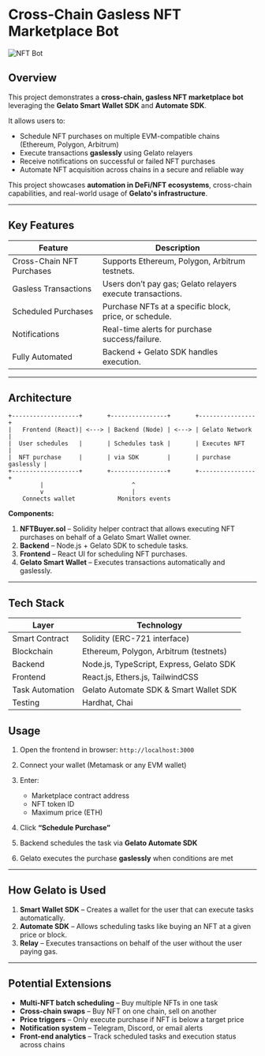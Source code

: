 
# Cross-Chain Gasless NFT Marketplace Bot

![NFT Bot](https://img.shields.io/badge/status-beta-yellow)

## Overview

This project demonstrates a **cross-chain, gasless NFT marketplace bot** leveraging the **Gelato Smart Wallet SDK** and **Automate SDK**.  

It allows users to:

- Schedule NFT purchases on multiple EVM-compatible chains (Ethereum, Polygon, Arbitrum)
- Execute transactions **gaslessly** using Gelato relayers
- Receive notifications on successful or failed NFT purchases
- Automate NFT acquisition across chains in a secure and reliable way

This project showcases **automation in DeFi/NFT ecosystems**, cross-chain capabilities, and real-world usage of **Gelato's infrastructure**.

---

##  Key Features

| Feature | Description |
|---------|-------------|
| Cross-Chain NFT Purchases | Supports Ethereum, Polygon, Arbitrum testnets. |
| Gasless Transactions | Users don’t pay gas; Gelato relayers execute transactions. |
| Scheduled Purchases | Purchase NFTs at a specific block, price, or schedule. |
| Notifications | Real-time alerts for purchase success/failure. |
| Fully Automated | Backend + Gelato SDK handles execution. |

---

## Architecture

```text
+-------------------+       +----------------+       +----------------+
|   Frontend (React)| <---> | Backend (Node) | <---> | Gelato Network |
|  User schedules   |       | Schedules task |       | Executes NFT   |
|  NFT purchase     |       | via SDK        |       | purchase gaslessly |
+-------------------+       +----------------+       +----------------+
         |                         ^
         v                         |
    Connects wallet            Monitors events
````

**Components:**

1. **NFTBuyer.sol** – Solidity helper contract that allows executing NFT purchases on behalf of a Gelato Smart Wallet owner.
2. **Backend** – Node.js + Gelato SDK to schedule tasks.
3. **Frontend** – React UI for scheduling NFT purchases.
4. **Gelato Smart Wallet** – Executes transactions automatically and gaslessly.

---

##  Tech Stack

| Layer           | Technology                               |
| --------------- | ---------------------------------------- |
| Smart Contract  | Solidity (ERC-721 interface)             |
| Blockchain      | Ethereum, Polygon, Arbitrum (testnets)   |
| Backend         | Node.js, TypeScript, Express, Gelato SDK |
| Frontend        | React.js, Ethers.js, TailwindCSS         |
| Task Automation | Gelato Automate SDK & Smart Wallet SDK   |
| Testing         | Hardhat, Chai                            |



##  Usage

1. Open the frontend in browser: `http://localhost:3000`
2. Connect your wallet (Metamask or any EVM wallet)
3. Enter:

   * Marketplace contract address
   * NFT token ID
   * Maximum price (ETH)
4. Click **“Schedule Purchase”**
5. Backend schedules the task via **Gelato Automate SDK**
6. Gelato executes the purchase **gaslessly** when conditions are met

---

##  How Gelato is Used

1. **Smart Wallet SDK** – Creates a wallet for the user that can execute tasks automatically.
2. **Automate SDK** – Allows scheduling tasks like buying an NFT at a given price or block.
3. **Relay** – Executes transactions on behalf of the user without the user paying gas.

---

##  Potential Extensions

* **Multi-NFT batch scheduling** – Buy multiple NFTs in one task
* **Cross-chain swaps** – Buy NFT on one chain, sell on another
* **Price triggers** – Only execute purchase if NFT is below a target price
* **Notification system** – Telegram, Discord, or email alerts
* **Front-end analytics** – Track scheduled tasks and execution status across chains





